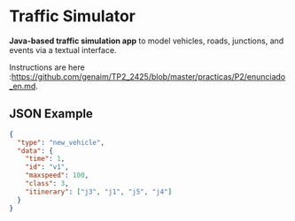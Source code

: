 # Traffic Simulator

**Java-based traffic simulation app** to model vehicles, roads, junctions, and events via a textual interface.


Instructions are here :https://github.com/genaim/TP2_2425/blob/master/practicas/P2/enunciado_en.md.

## JSON Example

```json
{
  "type": "new_vehicle",
  "data": {
    "time": 1,
    "id": "v1",
    "maxspeed": 100,
    "class": 3,
    "itinerary": ["j3", "j1", "j5", "j4"]
  }
}
